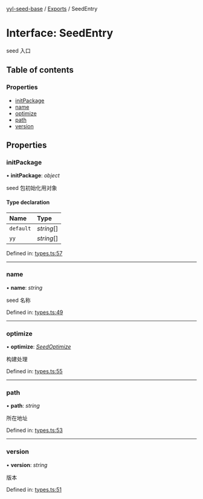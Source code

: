 [yyl-seed-base](../README.md) / [Exports](../modules.md) / SeedEntry

# Interface: SeedEntry

seed 入口

## Table of contents

### Properties

- [initPackage](seedentry.md#initpackage)
- [name](seedentry.md#name)
- [optimize](seedentry.md#optimize)
- [path](seedentry.md#path)
- [version](seedentry.md#version)

## Properties

### initPackage

• **initPackage**: *object*

seed 包初始化用对象

#### Type declaration

| Name | Type |
| :------ | :------ |
| `default` | *string*[] |
| `yy` | *string*[] |

Defined in: [types.ts:57](https://github.com/yyl-team/yyl-seed-base/blob/82efb95/src/types.ts#L57)

___

### name

• **name**: *string*

seed 名称

Defined in: [types.ts:49](https://github.com/yyl-team/yyl-seed-base/blob/82efb95/src/types.ts#L49)

___

### optimize

• **optimize**: [*SeedOptimize*](../modules.md#seedoptimize)

构建处理

Defined in: [types.ts:55](https://github.com/yyl-team/yyl-seed-base/blob/82efb95/src/types.ts#L55)

___

### path

• **path**: *string*

所在地址

Defined in: [types.ts:53](https://github.com/yyl-team/yyl-seed-base/blob/82efb95/src/types.ts#L53)

___

### version

• **version**: *string*

版本

Defined in: [types.ts:51](https://github.com/yyl-team/yyl-seed-base/blob/82efb95/src/types.ts#L51)
